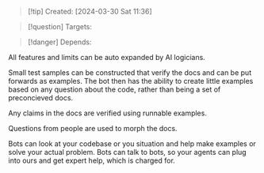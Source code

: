 
>[!tip] Created: [2024-03-30 Sat 11:36]

>[!question] Targets: 

>[!danger] Depends: 

All features and limits can be auto expanded by AI logicians.

Small test samples can be constructed that verify the docs and can be put forwards as examples.  The bot then has the ability to create little examples based on any question about the code, rather than being a set of preconcieved docs.

Any claims in the docs are verified using runnable examples.

Questions from people are used to morph the docs.

Bots can look at your codebase or you situation and help make examples or solve your actual problem.
Bots can talk to bots, so your agents can plug into ours and get expert help, which is charged for.